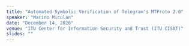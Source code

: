 ```yaml
---
title: "Automated Symbolic Verification of Telegram's MTProto 2.0"
speaker: "Marino Miculan"
date: "December 14, 2020"
venue: "ITU Center for Information Security and Trust (ITU CISAT)"
slides: ""
---
```

